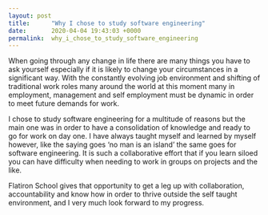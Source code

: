 ```yaml
---
layout: post
title:      "Why I chose to study software engineering"
date:       2020-04-04 19:43:03 +0000
permalink:  why_i_chose_to_study_software_engineering
---
```



When going through any change in life there are many things you have to ask yourself especially if it is likely to change your circumstances in a significant way.  With the constantly evolving job environment and shifting of traditional work roles many around the world at this moment many in employment, management and self employment must be dynamic in order to meet future demands for work. 

I chose to study software engineering for a multitude of reasons but the main one was in order to have a consolidation of knowledge and ready to go for work on day one.  I have always taught myself and learned by myself however, like the saying goes ‘no man is an island’ the same goes for software engineering.  It is such a collaborative effort that if you learn siloed you can have difficulty when needing to work in groups on projects and the like.

Flatiron School gives that opportunity to get a leg up with collaboration, accountability and know how in order to thrive outside the self taught environment, and I very much look forward to my progress.
